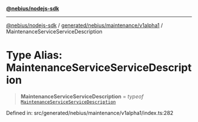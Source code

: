 [**@nebius/nodejs-sdk**](../../../../../README.md)

***

[@nebius/nodejs-sdk](../../../../../README.md) / [generated/nebius/maintenance/v1alpha1](../README.md) / MaintenanceServiceServiceDescription

# Type Alias: MaintenanceServiceServiceDescription

> **MaintenanceServiceServiceDescription** = *typeof* [`MaintenanceServiceServiceDescription`](../variables/MaintenanceServiceServiceDescription.md)

Defined in: src/generated/nebius/maintenance/v1alpha1/index.ts:282
